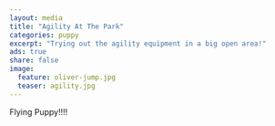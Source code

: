```yaml
---
layout: media
title: "Agility At The Park"
categories: puppy
excerpt: "Trying out the agility equipment in a big open area!"
ads: true
share: false
image:
  feature: oliver-jump.jpg
  teaser: agility.jpg
---
```


Flying Puppy!!!!